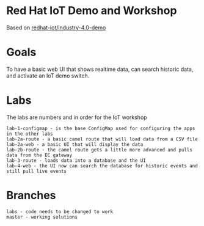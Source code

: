 # Red Hat IoT Demo and Workshop
Based on [redhat-iot/industry-4.0-demo](https://github.com/redhat-iot/industry-4.0-demo)

# Goals
To have a basic web UI that shows realtime data, can search historic data, and activate an IoT demo switch.

# Labs

The labs are numbers and in order for the IoT workshop

```
lab-1-configmap - is the base ConfigMap used for configuring the apps in the other labs
lab-2a-route - a basic camel route that will load data from a CSV file
lab-2a-web - a basic UI that will display the data
lab-2b-route - the camel route gets a little more advanced and pulls data from the EC gateway
lab-3-route - loads data into a database and the UI
lab-4-web - the UI now can search the database for historic events and still pull live events
```

# Branches
```
labs - code needs to be changed to work
master - working solutions
```

